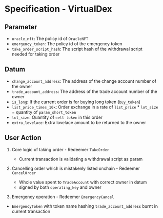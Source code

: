 # Specification - VirtualDex

## Parameter

- `oracle_nft`: The policy id of `OracleNFT`
- `emergency_token`: The policy id of the emergency token
- `take_order_script_hash`: The script hash of the withdrawal script needed for taking order

## Datum

- `change_account_address`: The address of the change account number of the owner
- `trade_account_address`: The address of the trade account number of the owner
- `is_long`: If the current order is for buying long token (`buy_token`)
- `list_price_times_10k`: Order exchange in a rate of `list_price` \* `lot_size` = quantity of `param_short_token`
- `lot_size`: Quantity of `sell token` in this order
- `extra_lovelace`: Extra lovelace amount to be returned to the owner

## User Action

1. Core logic of taking order - Redeemer `TakeOrder`

   - Current transaction is validating a withdrawal script as param

2. Cancelling order which is mistakenly listed onchain - Redeemer `CancelOrder`

   - Whole value spent to `TradeAccount` with correct owner in datum
   - signed by both `operating_key` and owner

3. Emergency operation - Redeemer `EmergencyCancel`

- `EmergencyToken` with token name hashing `trade_account_address` burnt in current transaction
